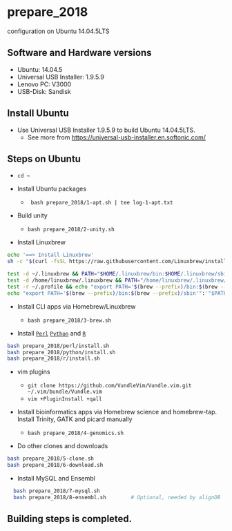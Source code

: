 # prepare_2018
configuration on Ubuntu 14.04.5LTS


## Software and Hardware versions

* Ubuntu: 14.04.5
* Universal USB Installer: 1.9.5.9
* Lenovo PC: V3000
* USB-Disk: Sandisk

## Install Ubuntu

* Use Universal USB Installer 1.9.5.9 to build Ubuntu 14.04.5LTS.
  * See more from https://universal-usb-installer.en.softonic.com/
  
## Steps on Ubuntu

  * `
cd ~
`

* Install Ubuntu packages
  * ` 
bash prepare_2018/1-apt.sh | tee log-1-apt.txt
`

* Build unity
  * `
bash prepare_2018/2-unity.sh
`

* Install Linuxbrew
```bash
echo '==> Install Linuxbrew'
sh -c "$(curl -fsSL https://raw.githubusercontent.com/Linuxbrew/install/master/install.sh)"

test -d ~/.linuxbrew && PATH="$HOME/.linuxbrew/bin:$HOME/.linuxbrew/sbin:$PATH"
test -d /home/linuxbrew/.linuxbrew && PATH="/home/linuxbrew/.linuxbrew/bin:/home/linuxbrew/.linuxbrew/sbin:$PATH"
test -r ~/.profile && echo "export PATH='$(brew --prefix)/bin:$(brew --prefix)/sbin'":'"$PATH"' >>~/.profile
echo "export PATH='$(brew --prefix)/bin:$(brew --prefix)/sbin'":'"$PATH"' >>~/.profile
```

* Install CLI apps via Homebrew/Linuxbrew
  * `
bash prepare_2018/3-brew.sh
`

* Install [`Perl`](perl/) [`Python`](python/) and [`R`](r/)
```bash
bash prepare_2018/perl/install.sh
bash prepare_2018/python/install.sh
bash prepare_2018/r/install.sh
````

* vim plugins
    * `git clone https://github.com/VundleVim/Vundle.vim.git ~/.vim/bundle/Vundle.vim`
    * `vim +PluginInstall +qall`

* Install bioinformatics apps via Homebrew science and homebrew-tap. Install Trinity, GATK and picard manually
  * `
  bash prepare_2018/4-genomics.sh
  `
  
* Do other clones and downloads
```bash
bash prepare_2018/5-clone.sh
bash prepare_2018/6-download.sh
```

* Install MySQL and Ensembl
```bash
  bash prepare_2018/7-mysql.sh
  bash prepare_2018/8-ensembl.sh        # Optional, needed by alignDB
```

## Building steps is completed.
